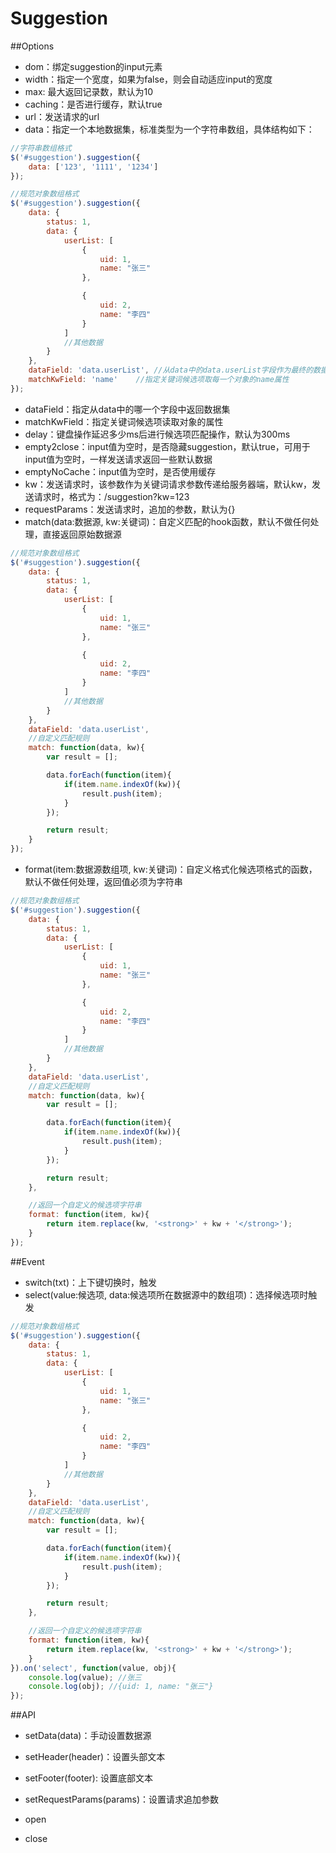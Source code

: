 Suggestion
=======================

##Options

* dom：绑定suggestion的input元素
* width：指定一个宽度，如果为false，则会自动适应input的宽度
* max: 最大返回记录数，默认为10
* caching：是否进行缓存，默认true
* url：发送请求的url
* data：指定一个本地数据集，标准类型为一个字符串数组，具体结构如下：

```js
//字符串数组格式
$('#suggestion').suggestion({
	data: ['123', '1111', '1234']
});

//规范对象数组格式
$('#suggestion').suggestion({
	data: {
		status: 1,
		data: {
			userList: [
				{
					uid: 1,
					name: "张三"
				},

				{
					uid: 2,
					name: "李四"
				}
			]
			//其他数据
		}
	},
	dataField: 'data.userList',	//从data中的data.userList字段作为最终的数据集
	matchKwField: 'name'	//指定关键词候选项取每一个对象的name属性
});
```

* dataField：指定从data中的哪一个字段中返回数据集
* matchKwField：指定关键词候选项读取对象的属性
* delay：键盘操作延迟多少ms后进行候选项匹配操作，默认为300ms
* empty2close：input值为空时，是否隐藏suggestion，默认true，可用于input值为空时，一样发送请求返回一些默认数据
* emptyNoCache：input值为空时，是否使用缓存
* kw：发送请求时，该参数作为关键词请求参数传递给服务器端，默认kw，发送请求时，格式为：/suggestion?kw=123
* requestParams：发送请求时，追加的参数，默认为{}
* match(data:数据源, kw:关键词)：自定义匹配的hook函数，默认不做任何处理，直接返回原始数据源

```js
//规范对象数组格式
$('#suggestion').suggestion({
	data: {
		status: 1,
		data: {
			userList: [
				{
					uid: 1,
					name: "张三"
				},

				{
					uid: 2,
					name: "李四"
				}
			]
			//其他数据
		}
	},
	dataField: 'data.userList',
	//自定义匹配规则
	match: function(data, kw){
		var result = [];

		data.forEach(function(item){
			if(item.name.indexOf(kw)){
				result.push(item);
			}
		});

		return result;
	}
});
```

* format(item:数据源数组项, kw:关键词)：自定义格式化候选项格式的函数，默认不做任何处理，返回值必须为字符串

```js
//规范对象数组格式
$('#suggestion').suggestion({
	data: {
		status: 1,
		data: {
			userList: [
				{
					uid: 1,
					name: "张三"
				},

				{
					uid: 2,
					name: "李四"
				}
			]
			//其他数据
		}
	},
	dataField: 'data.userList',
	//自定义匹配规则
	match: function(data, kw){
		var result = [];

		data.forEach(function(item){
			if(item.name.indexOf(kw)){
				result.push(item);
			}
		});

		return result;
	},

	//返回一个自定义的候选项字符串
	format: function(item, kw){
		return item.replace(kw, '<strong>' + kw + '</strong>');
	}
});
```

##Event

* switch(txt)：上下键切换时，触发
* select(value:候选项, data:候选项所在数据源中的数组项)：选择候选项时触发

```js
//规范对象数组格式
$('#suggestion').suggestion({
	data: {
		status: 1,
		data: {
			userList: [
				{
					uid: 1,
					name: "张三"
				},

				{
					uid: 2,
					name: "李四"
				}
			]
			//其他数据
		}
	},
	dataField: 'data.userList',
	//自定义匹配规则
	match: function(data, kw){
		var result = [];

		data.forEach(function(item){
			if(item.name.indexOf(kw)){
				result.push(item);
			}
		});

		return result;
	},

	//返回一个自定义的候选项字符串
	format: function(item, kw){
		return item.replace(kw, '<strong>' + kw + '</strong>');
	}
}).on('select', function(value, obj){
	console.log(value); //张三
	console.log(obj); //{uid: 1, name: "张三"}
});
```

##API

* setData(data)：手动设置数据源

* setHeader(header)：设置头部文本

* setFooter(footer): 设置底部文本

* setRequestParams(params)：设置请求追加参数

* open

* close

